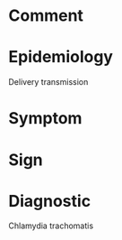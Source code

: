 # Comment

# Epidemiology

Delivery transmission

# Symptom

# Sign

# Diagnostic

Chlamydia trachomatis
